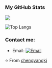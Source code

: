 ### My GitHub Stats

<img align="center" src="https://github-readme-stats.vercel.app/api?username=chengyangkj&show_icons=true&icon_color=CE1D2D&text_color=718096&bg_color=ffffff&hide_title=true" />

![Top Langs](https://github-readme-stats.vercel.app/api/top-langs/?username=chengyangkj&layout=compact)

### Contact me:
- Email: [![Email](https://img.shields.io/badge/chengyangkj@qq.com-D14836?style=flat-square&logo=gmail&logoColor=white)](mailto:chengyangkj@qq.com)

⭐️ From [chengyangkj](https://github.com/chengyangkj)

